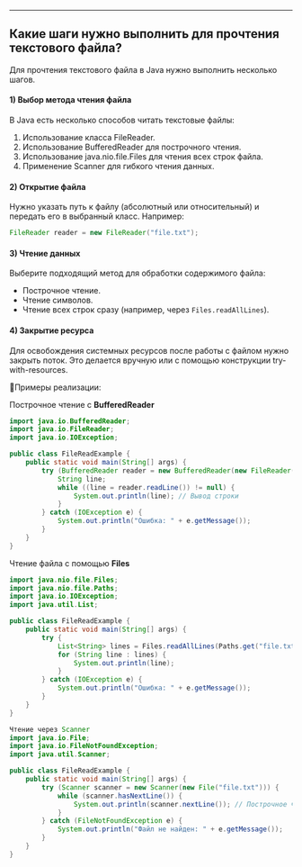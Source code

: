 


---
## Какие шаги нужно выполнить для прочтения текстового файла?


Для прочтения текстового файла в Java нужно выполнить несколько шагов. 
#### 1) Выбор метода чтения файла
В Java есть несколько способов читать текстовые файлы:
1. Использование класса FileReader.
2. Использование BufferedReader для построчного чтения.
3. Использование java.nio.file.Files для чтения всех строк файла.
4. Применение Scanner для гибкого чтения данных.

#### 2) Открытие файла
Нужно указать путь к файлу (абсолютный или относительный) и передать его в выбранный класс. Например:
```java
FileReader reader = new FileReader("file.txt");
```
#### 3) Чтение данных
Выберите подходящий метод для обработки содержимого файла:
- Построчное чтение.
- Чтение символов.
- Чтение всех строк сразу (например, через `Files.readAllLines`).

#### 4) Закрытие ресурса
Для освобождения системных ресурсов после работы с файлом нужно закрыть поток. Это делается вручную или с помощью конструкции try-with-resources.


🚩Примеры реализации:

Построчное чтение с **BufferedReader**
```java
import java.io.BufferedReader;
import java.io.FileReader;
import java.io.IOException;

public class FileReadExample {
    public static void main(String[] args) {
        try (BufferedReader reader = new BufferedReader(new FileReader("file.txt"))) {
            String line;
            while ((line = reader.readLine()) != null) {
                System.out.println(line); // Вывод строки
            }
        } catch (IOException e) {
            System.out.println("Ошибка: " + e.getMessage());
        }
    }
}
```

Чтение файла с помощью **Files**
```java
import java.nio.file.Files;
import java.nio.file.Paths;
import java.io.IOException;
import java.util.List;

public class FileReadExample {
    public static void main(String[] args) {
        try {
            List<String> lines = Files.readAllLines(Paths.get("file.txt"));
            for (String line : lines) {
                System.out.println(line);
            }
        } catch (IOException e) {
            System.out.println("Ошибка: " + e.getMessage());
        }
    }
}

Чтение через Scanner
import java.io.File;
import java.io.FileNotFoundException;
import java.util.Scanner;

public class FileReadExample {
    public static void main(String[] args) {
        try (Scanner scanner = new Scanner(new File("file.txt"))) {
            while (scanner.hasNextLine()) {
                System.out.println(scanner.nextLine()); // Построчное чтение
            }
        } catch (FileNotFoundException e) {
            System.out.println("Файл не найден: " + e.getMessage());
        }
    }
}




